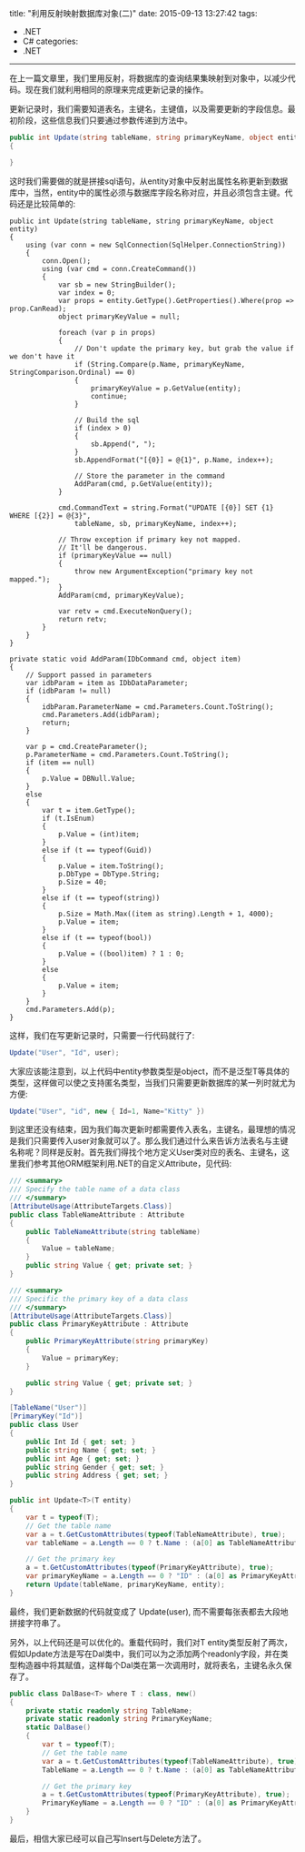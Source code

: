 title: "利用反射映射数据库对象(二)"
date: 2015-09-13 13:27:42
tags:
- .NET
- C#
categories:
- .NET
---

在上一篇文章里，我们里用反射，将数据库的查询结果集映射到对象中，以减少代码。现在我们就利用相同的原理来完成更新记录的操作。

更新记录时，我们需要知道表名，主键名，主键值，以及需要更新的字段信息。最初阶段，这些信息我们只要通过参数传递到方法中。
```csharp
public int Update(string tableName, string primaryKeyName, object entity)
{

}
```

这时我们需要做的就是拼接sql语句，从entity对象中反射出属性名称更新到数据库中，当然，entity中的属性必须与数据库字段名称对应，并且必须包含主键。代码还是比较简单的:
```
public int Update(string tableName, string primaryKeyName, object entity)
{
    using (var conn = new SqlConnection(SqlHelper.ConnectionString))
    {
        conn.Open();
        using (var cmd = conn.CreateCommand())
        {
            var sb = new StringBuilder();
            var index = 0;
            var props = entity.GetType().GetProperties().Where(prop => prop.CanRead);
            object primaryKeyValue = null;

            foreach (var p in props)
            {
                // Don't update the primary key, but grab the value if we don't have it
                if (String.Compare(p.Name, primaryKeyName, StringComparison.Ordinal) == 0)
                {
                    primaryKeyValue = p.GetValue(entity);
                    continue;
                }

                // Build the sql
                if (index > 0)
                {
                    sb.Append(", ");
                }
                sb.AppendFormat("[{0}] = @{1}", p.Name, index++);

                // Store the parameter in the command
                AddParam(cmd, p.GetValue(entity));
            }

            cmd.CommandText = string.Format("UPDATE [{0}] SET {1} WHERE [{2}] = @{3}",
                tableName, sb, primaryKeyName, index++);

            // Throw exception if primary key not mapped.
            // It'll be dangerous.
            if (primaryKeyValue == null)
            {
                throw new ArgumentException("primary key not mapped.");
            }
            AddParam(cmd, primaryKeyValue);

            var retv = cmd.ExecuteNonQuery();
            return retv;
        }
    }
}

private static void AddParam(IDbCommand cmd, object item)
{
    // Support passed in parameters
    var idbParam = item as IDbDataParameter;
    if (idbParam != null)
    {
        idbParam.ParameterName = cmd.Parameters.Count.ToString();
        cmd.Parameters.Add(idbParam);
        return;
    }

    var p = cmd.CreateParameter();
    p.ParameterName = cmd.Parameters.Count.ToString();
    if (item == null)
    {
        p.Value = DBNull.Value;
    }
    else
    {
        var t = item.GetType();
        if (t.IsEnum)
        {
            p.Value = (int)item;
        }
        else if (t == typeof(Guid))
        {
            p.Value = item.ToString();
            p.DbType = DbType.String;
            p.Size = 40;
        }
        else if (t == typeof(string))
        {
            p.Size = Math.Max((item as string).Length + 1, 4000);
            p.Value = item;
        }
        else if (t == typeof(bool))
        {
            p.Value = ((bool)item) ? 1 : 0;
        }
        else
        {
            p.Value = item;
        }
    }
    cmd.Parameters.Add(p);
}
```

这样，我们在写更新记录时，只需要一行代码就行了:
```csharp
Update("User", "Id", user);
```

大家应该能注意到，以上代码中entity参数类型是object，而不是泛型T等具体的类型，这样做可以使之支持匿名类型，当我们只需要更新数据库的某一列时就尤为方便:
```csharp
Update("User", "id", new { Id=1, Name="Kitty" })
```

到这里还没有结束，因为我们每次更新时都需要传入表名，主键名，最理想的情况是我们只需要传入user对象就可以了。那么我们通过什么来告诉方法表名与主键名称呢？同样是反射。首先我们得找个地方定义User类对应的表名、主键名，这里我们参考其他ORM框架利用.NET的自定义Attribute，见代码:
```csharp
/// <summary>
/// Specify the table name of a data class
/// </summary>
[AttributeUsage(AttributeTargets.Class)]
public class TableNameAttribute : Attribute
{
    public TableNameAttribute(string tableName)
    {
        Value = tableName;
    }
    public string Value { get; private set; }
}

/// <summary>
/// Specific the primary key of a data class 
/// </summary>
[AttributeUsage(AttributeTargets.Class)]
public class PrimaryKeyAttribute : Attribute
{
    public PrimaryKeyAttribute(string primaryKey)
    {
        Value = primaryKey;
    }

    public string Value { get; private set; }
}

[TableName("User")]
[PrimaryKey("Id")]
public class User
{
    public Int Id { get; set; }
    public string Name { get; set; }
    public int Age { get; set; }
    public string Gender { get; set; }
    public string Address { get; set; }
}

public int Update<T>(T entity)
{
    var t = typeof(T);
    // Get the table name
    var a = t.GetCustomAttributes(typeof(TableNameAttribute), true);
    var tableName = a.Length == 0 ? t.Name : (a[0] as TableNameAttribute).Value;

    // Get the primary key
    a = t.GetCustomAttributes(typeof(PrimaryKeyAttribute), true);
    var primaryKeyName = a.Length == 0 ? "ID" : (a[0] as PrimaryKeyAttribute).Value;
    return Update(tableName, primaryKeyName, entity);
}
```

最终，我们更新数据的代码就变成了 Update(user), 而不需要每张表都去大段地拼接字符串了。

另外，以上代码还是可以优化的。重载代码时，我们对T entity类型反射了两次，假如Update方法是写在Dal类中，我们可以为之添加两个readonly字段，并在类型构造器中将其赋值，这样每个Dal类在第一次调用时，就将表名，主键名永久保存了。


```csharp
public class DalBase<T> where T : class, new()
{
    private static readonly string TableName;
    private static readonly string PrimaryKeyName;
    static DalBase()
    {
        var t = typeof(T);
        // Get the table name
        var a = t.GetCustomAttributes(typeof(TableNameAttribute), true);
        TableName = a.Length == 0 ? t.Name : (a[0] as TableNameAttribute).Value;

        // Get the primary key
        a = t.GetCustomAttributes(typeof(PrimaryKeyAttribute), true);
        PrimaryKeyName = a.Length == 0 ? "ID" : (a[0] as PrimaryKeyAttribute).Value;
    }
}
```

最后，相信大家已经可以自己写Insert与Delete方法了。

